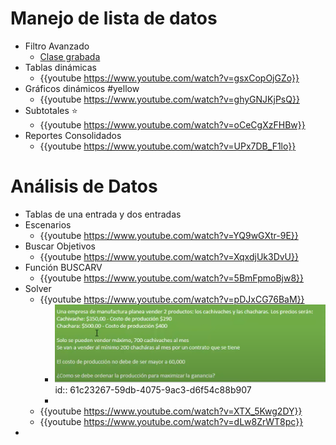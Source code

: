 # [](#1.) Manejo de lista de datos
- Filtro Avanzado
	- [Clase grabada](https://onedrive.live.com/?authkey=%21ACqdORu04Ug8foc&cid=D4C8613E4F1EC400&id=D4C8613E4F1EC400%2159015&parId=D4C8613E4F1EC400%2159009&o=OneUp)
- Tablas dinámicas
	- {{youtube https://www.youtube.com/watch?v=gsxCopOjGZo}}
- Gráficos dinámicos #yellow
	- {{youtube https://www.youtube.com/watch?v=ghyGNJKjPsQ}}
- Subtotales ⭐
	- {{youtube https://www.youtube.com/watch?v=oCeCgXzFHBw}}
- Reportes Consolidados
	- {{youtube https://www.youtube.com/watch?v=UPx7DB_F1lo}}
# [](#2.) Análisis de Datos
- Tablas de una entrada y dos entradas
- Escenarios
	- {{youtube https://www.youtube.com/watch?v=YQ9wGXtr-9E}}
- Buscar Objetivos
	- {{youtube https://www.youtube.com/watch?v=XqxdjUk3DvU}}
- Función BUSCARV
	- {{youtube https://www.youtube.com/watch?v=5BmFpmoBjw8}}
- Solver
	- {{youtube https://www.youtube.com/watch?v=pDJxCG76BaM}}
		- ![image.png](../assets/image_1640116850978_0.png)
		  id:: 61c23267-59db-4075-9ac3-d6f54c88b907
		-
	- {{youtube https://www.youtube.com/watch?v=XTX_5Kwg2DY}}
	- {{youtube https://www.youtube.com/watch?v=dLw8ZrWT8pc}}
-
